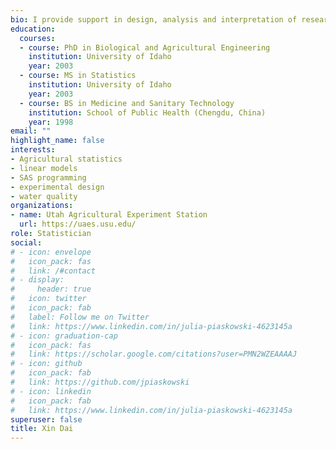 ```yaml
---
bio: I provide support in design, analysis and interpretation of research for faculty and students in agricultural sciences.My favorite work is to collaborate with researchers at the planning stage to design a study for specific research questions and outline corresponding statistical analysis steps.  
education:
  courses:
  - course: PhD in Biological and Agricultural Engineering
    institution: University of Idaho
    year: 2003
  - course: MS in Statistics
    institution: University of Idaho
    year: 2003
  - course: BS in Medicine and Sanitary Technology
    institution: School of Public Health (Chengdu, China)
    year: 1998
email: ""
highlight_name: false
interests:
- Agricultural statistics
- linear models
- SAS programming
- experimental design 
- water quality
organizations:
- name: Utah Agricultural Experiment Station
  url: https://uaes.usu.edu/
role: Statistician
social:
# - icon: envelope
#   icon_pack: fas
#   link: /#contact
# - display:
#     header: true
#   icon: twitter
#   icon_pack: fab
#   label: Follow me on Twitter
#   link: https://www.linkedin.com/in/julia-piaskowski-4623145a
# - icon: graduation-cap
#   icon_pack: fas
#   link: https://scholar.google.com/citations?user=PMN2WZEAAAAJ
# - icon: github
#   icon_pack: fab
#   link: https://github.com/jpiaskowski
# - icon: linkedin
#   icon_pack: fab
#   link: https://www.linkedin.com/in/julia-piaskowski-4623145a
superuser: false
title: Xin Dai
---
```


 
